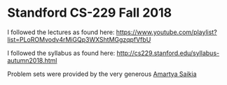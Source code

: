 # Standford CS-229 Fall 2018

I followed the lectures as found here: https://www.youtube.com/playlist?list=PLoROMvodv4rMiGQp3WXShtMGgzqpfVfbU

I followed the syllabus as found here: http://cs229.stanford.edu/syllabus-autumn2018.html

Problem sets were provided by the very generous [Amartya Saikia](https://github.com/SKKSaikia/CS229_ML)